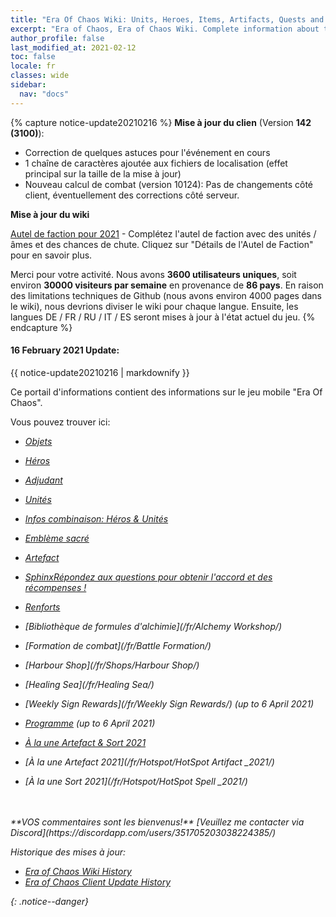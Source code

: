 ```yaml
---
title: "Era Of Chaos Wiki: Units, Heroes, Items, Artifacts, Quests and more"
excerpt: "Era of Chaos, Era of Chaos Wiki. Complete information about the Era Of Chaos: Units, Heroes, Items, Artifacts, Quests and more. Be strongest player with us. Information about future updates and events."
author_profile: false
last_modified_at: 2021-02-12
toc: false
locale: fr
classes: wide
sidebar:
  nav: "docs"
---
```


{% capture notice-update20210216 %}
**Mise à jour du clien** (Version **142 (3100)**):

* Correction de quelques astuces pour l'événement en cours
* 1 chaîne de caractères ajoutée aux fichiers de localisation (effet principal sur la taille de la mise à jour)
* Nouveau calcul de combat (version 10124): Pas de changements côté client, éventuellement des corrections côté serveur.

**Mise à jour du wiki**

[Autel de faction pour 2021](https://eraofchaos.github.io/FactionAltar/) - Complétez l'autel de faction avec des unités / âmes et des chances de chute. Cliquez sur "Détails de l'Autel de Faction" pour en savoir plus.

Merci pour votre activité. Nous avons **3600 utilisateurs uniques**, soit environ **30000 visiteurs par semaine** en provenance de **86 pays**.
En raison des limitations techniques de Github (nous avons environ 4000 pages dans le wiki), nous devrions diviser le wiki pour chaque langue. Ensuite, les langues DE / FR / RU / IT / ES seront mises à jour à l'état actuel du jeu.
{% endcapture %}

<div class="notice--danger">
  <h4 class="no_toc">16 February 2021 Update:</h4>
  {{ notice-update20210216 | markdownify }}
</div>

Ce portail d'informations contient des informations sur le jeu mobile "Era Of Chaos".

Vous pouvez trouver ici:
* <i class="fas fa-gavel"/> [Objets](/ItemsFR/)
* <i class="fas fa-chess-king"/>  [Héros](/fr/heroes/)
* <i class="fas fa-mask"/>  [Adjudant](/fr/heroes/Adjutants/)
* <i class="fab fa-optin-monster"/>  [Unités](/fr/units/)
* <i class="fas fa-fist-raised"/> [Infos combinaison: Héros & Unités](/fr/combination/)
* <i class="fas fa-atom"/>  [Emblème sacré](/fr/Emblem/)
* <i class="fas fa-hand-sparkles"/>  [Artefact](/fr/artifacts/)

* <i class="fas fa-question-circle"/>  [SphinxRépondez aux questions pour obtenir l'accord et des récompenses !](/fr/sphinx/)

* <i class="fas fa-hat-cowboy-side"/>  [Renforts](/fr/Backup/)
* <i class="fas fa-place-of-worship"/>  [Bibliothèque de formules d'alchimie](/fr/Alchemy Workshop/)
* <i class="fab fa-battle-net"/> [Formation de combat](/fr/Battle Formation/)
* <i class="fas fa-store-alt"/>  [Harbour Shop](/fr/Shops/Harbour Shop/)
* <i class="fas fa-water"/>  [Healing Sea](/fr/Healing Sea/)

* <i class="fas fa-business-time"/>  [Weekly Sign Rewards](/fr/Weekly Sign Rewards/) (up to 6 April 2021)
* <i class="fas fa-calendar-alt"/>  [Programme](/fr/Schedule/) (up to 6 April 2021)
* <i class="fas fa-calendar-day"/> [À la une Artefact & Sort 2021](/fr/Hotspot/)
* <i class="fas fa-calendar-day"/> [À la une Artefact 2021](/fr/Hotspot/HotSpot Artifact _2021/)
* <i class="fas fa-calendar-day"/> [À la une Sort 2021](/fr/Hotspot/HotSpot Spell _2021/)


<br/>
<br/>
**VOS commentaires sont les bienvenus!**
[Veuillez me contacter via Discord](https://discordapp.com/users/351705203038224385/)




Historique des mises à jour:

* [Era of Chaos Wiki History](/Era_Of_Chaos_Wiki_History.html)  
* [Era of Chaos Client Update History](/Era_Of_Chaos_Client_Update_History.html)

{: .notice--danger}

